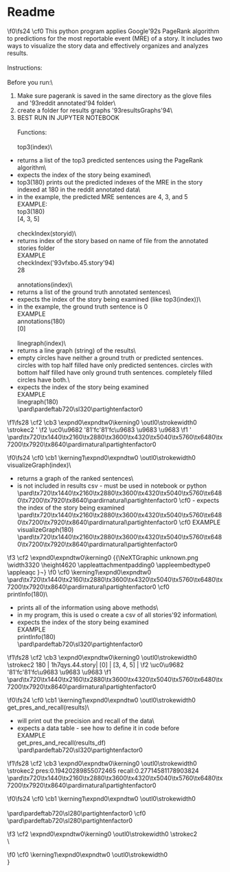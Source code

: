 # Readme

\f0\fs24 \cf0 This python program applies Google\'92s PageRank algorithm to predictions for the most reportable event (MRE) of a story. It includes two ways to visualize the story data and effectively organizes and analyzes results.\
\
Instructions:\
\
Before you run:\
1. Make sure pagerank is saved in the same directory as the glove files and \'93reddit annotated\'94 folder\
2. create a folder for results graphs \'93resultsGraphs\'94\
3. BEST RUN IN JUPYTER NOTEBOOK\
\
Functions:\
\
top3(index)\
- returns a list of the top3 predicted sentences using the PageRank algorithm\
- expects the index of the story being examined\
- top3(180) prints out the predicted indexes of the MRE in the story indexed at 180 in the reddit annotated data\
- in the example, the predicted MRE sentences are 4, 3, and 5\
EXAMPLE:\
top3(180)\
[4, 3, 5]\
\
checkIndex(storyid)\
- returns index of the story based on name of file from the annotated stories folder\
EXAMPLE\
checkIndex(\'93vfxbo.45.story\'94)\
28\
\
annotations(index)\
- returns a list of the ground truth annotated sentences\
- expects the index of the story being examined (like top3(index))\
- in the example, the ground truth sentence is 0\
EXAMPLE\
annotations(180)\
[0]\
\
linegraph(index)\
- returns a line graph (string) of the results\
- empty circles have neither a ground truth or predicted sentences. circles with top half filled have only predicted sentences. circles with bottom half filled have only ground truth sentences. completely filled circles have both.\
- expects the index of the story being examined\
EXAMPLE\
linegraph(180)\
\pard\pardeftab720\sl320\partightenfactor0

\f1\fs28 \cf2 \cb3 \expnd0\expndtw0\kerning0
\outl0\strokewidth0 \strokec2 '
\f2 \uc0\u9682 \'81\'fc\'81\'fc\u9683 \u9683 \u9683 
\f1 '\
\pard\tx720\tx1440\tx2160\tx2880\tx3600\tx4320\tx5040\tx5760\tx6480\tx7200\tx7920\tx8640\pardirnatural\partightenfactor0

\f0\fs24 \cf0 \cb1 \kerning1\expnd0\expndtw0 \outl0\strokewidth0 \
visualizeGraph(index)\
- returns a graph of the ranked sentences\
- is not included in results csv - must be used in notebook or python\
\pard\tx720\tx1440\tx2160\tx2880\tx3600\tx4320\tx5040\tx5760\tx6480\tx7200\tx7920\tx8640\pardirnatural\partightenfactor0
\cf0 - expects the index of the story being examined\
\pard\tx720\tx1440\tx2160\tx2880\tx3600\tx4320\tx5040\tx5760\tx6480\tx7200\tx7920\tx8640\pardirnatural\partightenfactor0
\cf0 EXAMPLE\
visualizeGraph(180)\
\pard\tx720\tx1440\tx2160\tx2880\tx3600\tx4320\tx5040\tx5760\tx6480\tx7200\tx7920\tx8640\pardirnatural\partightenfactor0

\f3 \cf2 \expnd0\expndtw0\kerning0
{{\NeXTGraphic unknown.png \width3320 \height4620 \appleattachmentpadding0 \appleembedtype0 \appleaqc
}¬}
\f0 \cf0 \kerning1\expnd0\expndtw0 \
\pard\tx720\tx1440\tx2160\tx2880\tx3600\tx4320\tx5040\tx5760\tx6480\tx7200\tx7920\tx8640\pardirnatural\partightenfactor0
\cf0 \
printInfo(180)\
- prints all of the information using above methods\
- in my program, this is used o create a csv of all stories\'92 information\
- expects the index of the story being examined\
EXAMPLE\
printInfo(180)\
\pard\pardeftab720\sl320\partightenfactor0

\f1\fs28 \cf2 \cb3 \expnd0\expndtw0\kerning0
\outl0\strokewidth0 \strokec2 180 | 1h7qys.44.story|  [0] |  [3, 4, 5]  | 
\f2 \uc0\u9682 \'81\'fc\'81\'fc\u9683 \u9683 \u9683 
\f1 \
\pard\tx720\tx1440\tx2160\tx2880\tx3600\tx4320\tx5040\tx5760\tx6480\tx7200\tx7920\tx8640\pardirnatural\partightenfactor0

\f0\fs24 \cf0 \cb1 \kerning1\expnd0\expndtw0 \outl0\strokewidth0 \
get_pres_and_recall(results)\
- will print out the precision and recall of the data\
- expects a data table - see how to define it in code before\
EXAMPLE\
get_pres_and_recall(results_df)\
\pard\pardeftab720\sl320\partightenfactor0

\f1\fs28 \cf2 \cb3 \expnd0\expndtw0\kerning0
\outl0\strokewidth0 \strokec2 pres:0.19420289855072465 recall:0.27714581178903824\
\pard\tx720\tx1440\tx2160\tx2880\tx3600\tx4320\tx5040\tx5760\tx6480\tx7200\tx7920\tx8640\pardirnatural\partightenfactor0

\f0\fs24 \cf0 \cb1 \kerning1\expnd0\expndtw0 \outl0\strokewidth0 \
\
\pard\pardeftab720\sl280\partightenfactor0
\cf0 \
\pard\pardeftab720\sl280\partightenfactor0

\f3 \cf2 \expnd0\expndtw0\kerning0
\outl0\strokewidth0 \strokec2 \
\

\f0 \cf0 \kerning1\expnd0\expndtw0 \outl0\strokewidth0 \
}

